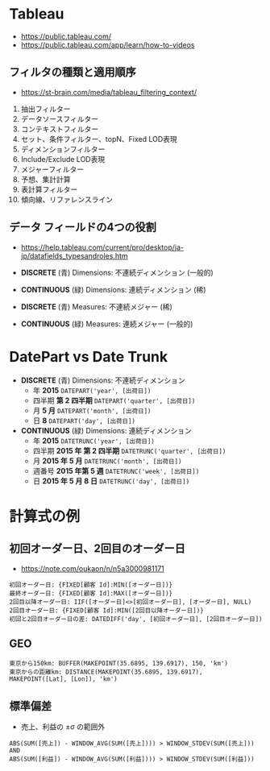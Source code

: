 # Tableau

- https://public.tableau.com/
- https://public.tableau.com/app/learn/how-to-videos

## フィルタの種類と適用順序

- https://st-brain.com/media/tableau_filtering_context/

1. 抽出フィルター
2. データソースフィルター
3. コンテキストフィルター
4. セット、条件フィルター、topN、Fixed LOD表現
5. ディメンションフィルター
6. Include/Exclude LOD表現
7. メジャーフィルター
8. 予想、集計計算
9. 表計算フィルター
10. 傾向線、リファレンスライン

## データ フィールドの4つの役割

- https://help.tableau.com/current/pro/desktop/ja-jp/datafields_typesandroles.htm

- **DISCRETE** (青) Dimensions: 不連続ディメンション (一般的)
- **CONTINUOUS** (緑) Dimensions: 連続ディメンション (稀)
- **DISCRETE** (青) Measures: 不連続メジャー (稀)
- **CONTINUOUS** (緑) Measures: 連続メジャー (一般的)

# DatePart vs Date Trunk

- **DISCRETE** (青) Dimensions: 不連続ディメンション
  - 年 **2015** `DATEPART('year', [出荷日])`
  - 四半期 **第 2 四半期** `DATEPART('quarter', [出荷日])`
  - 月 **5 月** `DATEPART('month', [出荷日])`
  - 日 **8** `DATEPART('day', [出荷日])`
- **CONTINUOUS** (緑) Dimensions: 連続ディメンション
  - 年 **2015** `DATETRUNC('year', [出荷日])`
  - 四半期 **2015 年 第 2 四半期** `DATETRUNC('quarter', [出荷日])`
  - 月 **2015 年 5 月** `DATETRUNC('month', [出荷日])`
  - 週番号 **2015 年第 5 週** `DATETRUNC('week', [出荷日])`
  - 日 **2015 年 5 月 8 日** `DATETRUNC('day', [出荷日])`

# 計算式の例

## 初回オーダー日、2回目のオーダー日

- https://note.com/oukaon/n/n5a3000981171

```
初回オーダー日: {FIXED[顧客 Id]:MIN([オーダー日])}
最終オーダー日: {FIXED[顧客 Id]:MAX([オーダー日])}
2回目以降オーダー日: IIF([オーダー日]<>[初回オーダー日], [オーダー日], NULL)
2回目オーダー日: {FIXED[顧客 Id]:MIN([2回目以降オーダー日])}
初回と2回目オーダー日の差: DATEDIFF('day', [初回オーダー日], [2回目オーダー日])
```

## GEO

```
東京から150km: BUFFER(MAKEPOINT(35.6895, 139.6917), 150, 'km')
東京からの距離km: DISTANCE(MAKEPOINT(35.6895, 139.6917), MAKEPOINT([Lat], [Lon]), 'km')
```

## 標準偏差

- 売上、利益の ±σ の範囲外

```
ABS(SUM([売上]) - WINDOW_AVG(SUM([売上]))) > WINDOW_STDEV(SUM([売上]))
AND
ABS(SUM([利益]) - WINDOW_AVG(SUM([利益]))) > WINDOW_STDEV(SUM([利益]))
```
